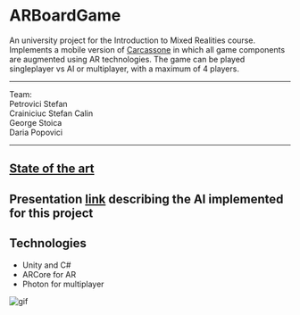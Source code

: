 # ARBoardGame

An university project for the Introduction to Mixed Realities course. Implements a mobile version of [Carcassone](https://wikiless.org/wiki/Carcassonne_(board_game)?lang=en) in which all game components are augmented using AR technologies. The game can be played singleplayer vs AI or multiplayer, with a maximum of 4 players. 

***
Team:\
Petrovici Stefan\
Crainiciuc Stefan Calin\
George Stoica\
Daria Popovici
***
## [State of the art](./docs/state_of_the_art/)

## Presentation [link](https://docs.google.com/presentation/d/19GQwZzRuMLQMcAV_t1fAaWiyZrecKTsuR_AMGSNADog/edit?usp=sharing) describing the AI implemented for this project

## Technologies
 * Unity and C#
 * ARCore for AR
 * Photon for multiplayer


![gif](./docs/carca.gif)
